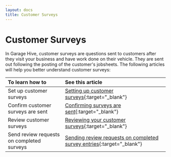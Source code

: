 ```yaml
---
layout: docs
title: Customer Surveys
---
```


# Customer Surveys

In Garage Hive, customer surveys are questions sent to customers after they visit your business and have work done on their vehicle. They are sent out following the posting of the customer's jobsheets. The following articles will help you better understand customer surveys:

| To learn how to | See this article |
| :-------------- | :-------------- |
| Set up customer surveys | [Setting up customer surveys](garagehive-surveys-setting-up-customer-surveys.html){:target="_blank"} |
| Confirm customer surveys are sent | [Confirming surveys are sent](garagehive-surveys-confirming-surveys-are-sent.html){:target="_blank"} |
| Review customer surveys | [Reviewing your customer surveys](garagehive-surveys-reviewing-your-customer-surveys.html){:target="_blank"} |
| Send review requests on completed surveys | [Sending review requests on completed survey entries](garagehive-surveys-sending-review-requests-on-completed-survey-entries.html){:target="_blank"} |